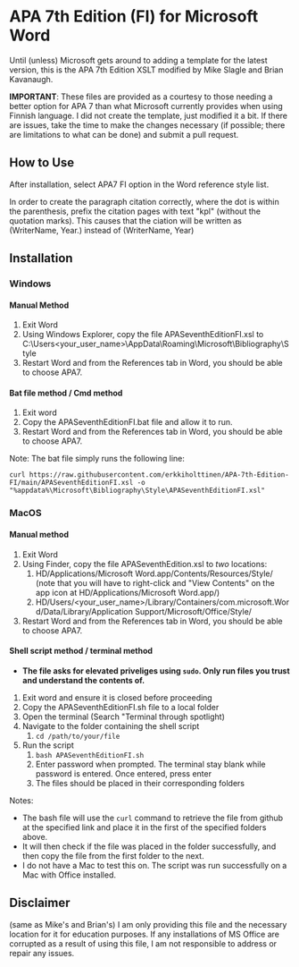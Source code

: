 # APA 7th Edition (FI) for Microsoft Word

Until (unless) Microsoft gets around to adding a template for the latest version, this is the APA 7th Edition XSLT modified by Mike Slagle and Brian Kavanaugh. 

**IMPORTANT**: These files are provided as a courtesy to those needing a better option for APA 7 than what Microsoft currently provides when using Finnish language. I did not create the template, just modified it a bit. If there are issues, take the time to make the changes necessary (if possible; there are limitations to what can be done) and submit a pull request.

## How to Use

After installation, select APA7 FI option in the Word reference style list.

In order to create the paragraph citation correctly, where the dot is within the parenthesis, prefix the citation pages with text "kpl" (without the quotation marks). This causes that the ciation will be written as (WriterName, Year.) instead of (WriterName, Year)

## Installation

### Windows

#### Manual Method
1. Exit Word
2. Using Windows Explorer, copy the file APASeventhEditionFI.xsl to C:\Users\<your_user_name>\AppData\Roaming\Microsoft\Bibliography\Style 
3. Restart Word and from the References tab in Word, you should be able to choose APA7. 

#### Bat file method / Cmd method
1. Exit word
2. Copy the APASeventhEditionFI.bat file and allow it to run.
3. Restart Word and from the References tab in Word, you should be able to choose APA7. 

Note: The bat file simply runs the following line:
```
curl https://raw.githubusercontent.com/erkkiholttinen/APA-7th-Edition-FI/main/APASeventhEditionFI.xsl -o "%appdata%\Microsoft\Bibliography\Style\APASeventhEditionFI.xsl"
```



### MacOS

#### Manual method
1. Exit Word
2. Using Finder, copy the file APASeventhEdition.xsl to *two* locations:
    1. HD/Applications/Microsoft Word.app/Contents/Resources/Style/ (note that you will have to right-click and "View Contents" on the app icon at HD/Applications/Microsoft Word.app/)
    2. HD/Users/\<your_user_name>/Library/Containers/com.microsoft.Word/Data/Library/Application Support/Microsoft/Office/Style/
2. Restart Word and from the References tab in Word, you should be able to choose APA7. 

#### Shell script method / terminal method
* __The file asks for elevated priveliges using `sudo`. Only run files you trust and understand the contents of.__
1. Exit word and ensure it is closed before proceeding
2. Copy the APASeventhEditionFI.sh file to a local folder
3. Open the terminal (Search "Terminal through spotlight)
4. Navigate to the folder containing the shell script
    1. `cd /path/to/your/file`
5. Run the script
    1. `bash APASeventhEditionFI.sh`
    2. Enter password when prompted. The terminal stay blank while password is entered. Once entered, press enter
    3. The files should be placed in their corresponding folders

Notes:  
* The bash file will use the `curl` command to retrieve the file from github at the specified link and place it in the first of the specified folders above.
* It will then check if the file was placed in the folder successfully, and then copy the file from the first folder to the next.
* I do not have a Mac to test this on. The script was run successfully on a Mac with Office installed.


## Disclaimer

(same as Mike's and Brian's) I am only providing this file and the necessary location for it for education purposes. If any installations of MS Office are corrupted as a result of using this file, I am not responsible to address or repair any issues. 

